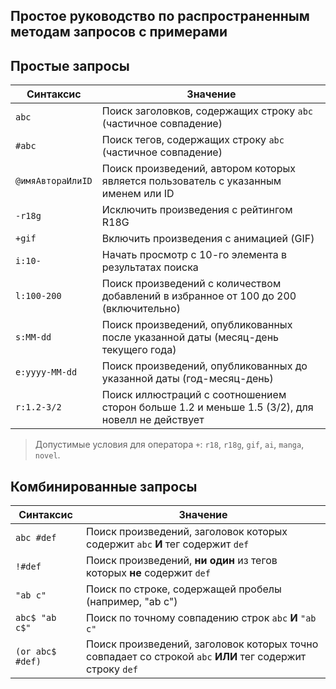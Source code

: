 ## Простое руководство по распространенным методам запросов с примерами

## Простые запросы

| Синтаксис       | Значение                                                                                 |
| --------------- | ---------------------------------------------------------------------------------------- |
| `abc`             | Поиск заголовков, содержащих строку `abc` (частичное совпадение)                         |
| `#abc`            | Поиск тегов, содержащих строку `abc` (частичное совпадение)                              |
| `@имяАвтораИлиID` | Поиск произведений, автором которых является пользователь с указанным именем или ID       |
| `-r18g`           | Исключить произведения с рейтингом R18G                                                 |
| `+gif`            | Включить произведения с анимацией (GIF)                                                  |
| `i:10-`           | Начать просмотр с 10-го элемента в результатах поиска                                   |
| `l:100-200`       | Поиск произведений с количеством добавлений в избранное от 100 до 200 (включительно)      |
| `s:MM-dd`         | Поиск произведений, опубликованных после указанной даты (месяц-день текущего года)      |
| `e:yyyy-MM-dd`    | Поиск произведений, опубликованных до указанной даты (год-месяц-день)                    |
| `r:1.2-3/2`       | Поиск иллюстраций с соотношением сторон больше 1.2 и меньше 1.5 (3/2), для новелл не действует |

> Допустимые условия для оператора `+`: `r18`, `r18g`, `gif`, `ai`, `manga`, `novel`.

## Комбинированные запросы

| Синтаксис      | Значение                                                                                                 |
| -------------- | -------------------------------------------------------------------------------------------------------- |
| `abc #def`       | Поиск произведений, заголовок которых содержит `abc` **И** тег содержит `def`                             |
| `!#def`          | Поиск произведений, **ни один** из тегов которых **не** содержит `def`                                    |
| `"ab c"`         | Поиск по строке, содержащей пробелы (например, "ab c")                                                   |
| `abc$ "ab c$"`   | Поиск по точному совпадению строк `abc` **И** `"ab c"`                                                    |
| `(or abc$ #def)` | Поиск произведений, заголовок которых точно совпадает со строкой `abc` **ИЛИ** тег содержит строку `def` |